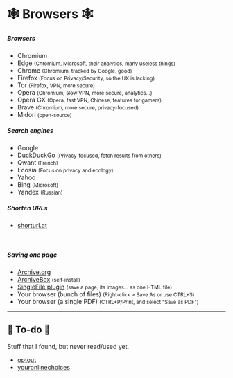 # 🕸️ Browsers 🕸️

<div class="row row-cols-md-2 mt-4"><div>

##### Browsers

* Chromium
* Edge <small>(Chromium, Microsoft, their analytics, many useless things)</small>
* Chrome <small>(Chromium, tracked by Google, good)</small>
* Firefox <small>(Focus on Privacy/Security, so the UX is lacking)</small>
* Tor <small>(Firefox, VPN, more secure)</small>
* Opera <small>(Chromium, <s>slow</s> VPN, more secure, analytics...)</small>
* Opera GX <small>(Opera, fast VPN, Chinese, features for gamers)</small>
* Brave <small>(Chromium, more secure, privacy-focused)</small>
* Midori <small>(open-source)</small>

##### Search engines

* Google
* DuckDuckGo <small>(Privacy-focused, fetch results from others)</small>
* Qwant <small>(French)</small>
* Ecosia <small>(Focus on privacy and ecology)</small>
* Yahoo
* Bing <small>(Microsoft)</small>
* Yandex <small>(Russian)</small>
</div><div>

##### Shorten URLs

* [shorturl.at](https://www.shorturl.at/)

<br>

##### Saving one page

* [Archive.org](https://archive.org/web/)
* [ArchiveBox](https://github.com/ArchiveBox/ArchiveBox) <small>(self-install)</small>
* [SingleFile plugin](https://github.com/gildas-lormeau/SingleFile#install) <small>(save a page, its images... as one HTML file)</small>
* Your browser (bunch of files) <small>(Right-click > Save As or use CTRL+S)</small>
* Your browser (a single PDF) <small>(CTRL+P/Print, and select "Save as PDF")</small>
</div></div>

<hr class="sep-both">

## 👻 To-do 👻

Stuff that I found, but never read/used yet.

<div class="row row-cols-md-2"><div>

* [optout](https://optout.aboutads.info/?c=2&lang=EN)
* [youronlinechoices](https://www.youronlinechoices.com/uk/)
</div><div>

</div></div>